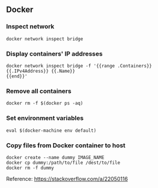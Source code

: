## Docker


### Inspect network

```
docker network inspect bridge
```

### Display containers' IP addresses

```
docker network inspect bridge -f '{{range .Containers}}{{.IPv4Address}} {{.Name}}
{{end}}'
```

### Remove all containers

```
docker rm -f $(docker ps -aq)
```

### Set environment variables

```
eval $(docker-machine env default)
```

### Copy files from Docker container to host

```
docker create --name dummy IMAGE_NAME
docker cp dummy:/path/to/file /dest/to/file
docker rm -f dummy
```

Reference: https://stackoverflow.com/a/22050116
